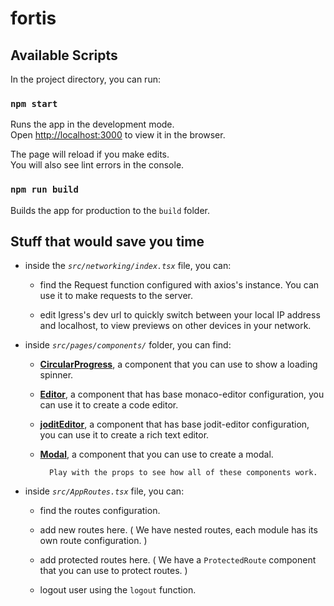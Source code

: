 # fortis

## Available Scripts

In the project directory, you can run:

### `npm start`

Runs the app in the development mode.\
Open [http://localhost:3000](http://localhost:3000) to view it in the browser.

The page will reload if you make edits.\
You will also see lint errors in the console.

### `npm run build`

Builds the app for production to the `build` folder.

## Stuff that would save you time

- inside the _`src/networking/index.tsx`_ file, you can:
    - find the Request function configured with axios's instance. You can use it to make requests to the server.

    - edit Igress's dev url to quickly switch between your local IP address and localhost, to view previews on other devices in your network.

- inside _`src/pages/components/`_ folder, you can find:
    - <ins>__CircularProgress__</ins>, a component that you can use to show a loading spinner.
    - <ins>__Editor__</ins>, a component that has base monaco-editor configuration, you can use it to create a code editor.
    - <ins>__joditEditor__</ins>, a component that has base jodit-editor configuration, you can use it to create a rich text editor.
    - <ins>__Modal__</ins>, a component that you can use to create a modal.

            Play with the props to see how all of these components work.

- inside _`src/AppRoutes.tsx`_ file, you can:
    - find the routes configuration.
    
    - add new routes here. ( We have nested routes, each module has its own route configuration. )

    - add protected routes here. ( We have a `ProtectedRoute` component that you can use to protect routes. )

    - logout user using the `logout` function.

